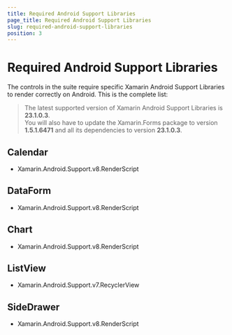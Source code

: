 ```yaml
---
title: Required Android Support Libraries
page_title: Required Android Support Libraries
slug: required-android-support-libraries
position: 3
---
```


# Required Android Support Libraries

The controls in the suite require specific Xamarin Android Support Libraries to render correctly on Android. This is the complete list:

> The latest supported version of Xamarin Android Support Libraries is **23.1.0.3**.  
> You will also have to update the Xamarin.Forms package to version **1.5.1.6471** and all its dependencies to version **23.1.0.3**.

## Calendar

* Xamarin.Android.Support.v8.RenderScript

## DataForm

* Xamarin.Android.Support.v8.RenderScript

## Chart

* Xamarin.Android.Support.v8.RenderScript

## ListView

* Xamarin.Android.Support.v7.RecyclerView

## SideDrawer

* Xamarin.Android.Support.v8.RenderScript
